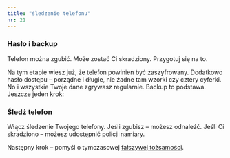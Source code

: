 ```yaml
---
title: "śledzenie telefonu"
nr: 21
---
```


### Hasło i backup

Telefon można zgubić. Może zostać Ci skradziony. Przygotuj się na to.

Na tym etapie wiesz już, że telefon powinien być zaszyfrowany. Dodatkowo hasło dostępu – porządne i długie, nie żadne tam wzorki czy cztery cyferki. No i wszystkie Twoje dane zgrywasz regularnie. Backup to podstawa. Jeszcze jeden krok:
### Śledź telefon

Włącz śledzenie Twojego telefony. Jeśli zgubisz – możesz odnaleźć. Jeśli Ci skradziono – możesz udostępnić policji namiary.

Następny krok – pomyśl o tymczasowej [fałszywej tożsamości](/falszywa-tozsamosc/ "fałszywa tożsamość").
